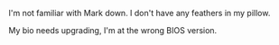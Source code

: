 I'm not familiar with Mark down.  I don't have any feathers in my pillow.

My bio needs upgrading, I'm at the wrong BIOS version.

